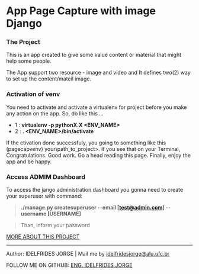 # App Page Capture with image Django


### The Project
This is an app created to give some value content or material that might help some people.


The App support two resource - image and video and It defines two(2) way to set up the content/mateil image. 

### Activation of venv
You need to activate and activate a virtualenv for project before you make any action on the app. So, do like this ...
* 1 : **virtualenv -p pythonX.X <ENV_NAME>**
* 2 : **. <ENV_NAME>/bin/activate** 

If the ctivation done successfuly, you going to something like this (pagecapvenv) your\path_to_project>.
If you see that on your Terminal, Congratulations. Good work. Go a head reading this page.
Finally, enjoy the app and be happy.

### Access ADMIM Dashboard
To access the jango administration dashboard you gonna need to create your superuser with command:
> **./manage.py createsuperuser --email [test@admin.com] --username [USERNAME]**

> Than, inform your password


[MORE ABOUT THIS PROJECT](https://github.com/idelfrides/App_Page_Captura_image/wiki)


-------------

Author: IDELFRIDES JORGE | Mail me by idelfridesjorge@alu.ufc.br 

FOLLOW ME ON GITHUB: [ENG. IDELFRIDES JORGE](https://github.com/idelfrides)

